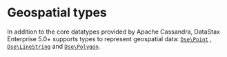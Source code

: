 # Geospatial types

In addition to the core datatypes provided by Apache Cassandra, DataStax
Enterprise 5.0+ supports types to represent geospatial data:
[`Dse\Point`](/api/Dse/class.Point/) ,
  [`Dse\LineString`](/api/Dse/class.LineString/) and
  [`Dse\Polygon`](/api/Dse/class.Point/).
